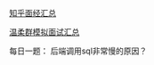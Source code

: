 [知乎面经汇总](https://github.com/GGboya/gg_boy_interview/blob/main/%E7%9F%A5%E4%B9%8E/.md)

[温柔群模拟面试汇总](https://github.com/GGboya/gg_boy_interview/tree/main/%E6%B8%A9%E6%9F%94%E7%BE%A4)

每日一题：
后端调用sql非常慢的原因？
